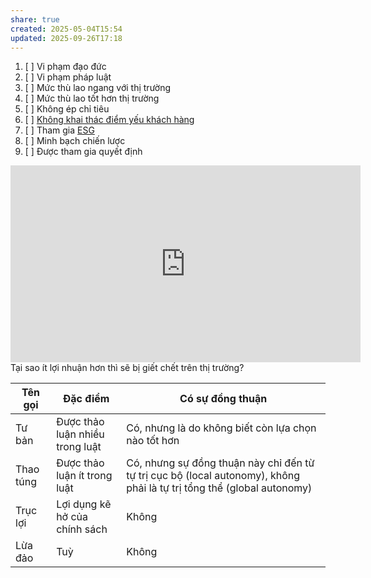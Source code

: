 ```yaml
---
share: true
created: 2025-05-04T15:54
updated: 2025-09-26T17:18
---
```

1. [ ] Vi phạm đạo đức 
2. [ ] Vi phạm pháp luật
3. [ ] Mức thù lao ngang với thị trường 
4. [ ] Mức thù lao tốt hơn thị trường 
5. [ ] Không ép chỉ tiêu
6. [ ] [Không khai thác điểm yếu khách hàng](../../%E2%9A%A1Hi%E1%BB%83u%20bi%E1%BA%BFt%20s%C3%A2u/N%E1%BB%81n%20kinh%20t%E1%BA%BF%20h%C3%A0ng%20ho%C3%A1/Kinh%20t%E1%BA%BF%20ch%C3%ADnh%20tr%E1%BB%8B/Ch%E1%BB%A7%20ngh%C4%A9a%20t%C6%B0%20b%E1%BA%A3n,%20t%C3%A2n%20t%E1%BB%B1%20do/Vi%E1%BB%87c%20khai%20th%C3%A1c%20%C4%91i%E1%BB%83m%20y%E1%BA%BFu%20c%E1%BB%A7a%20con%20ng%C6%B0%E1%BB%9Di%20%C4%91em%20l%E1%BA%A1i%20l%E1%BB%A3i%20nhu%E1%BA%ADn.md)
7. [ ] Tham gia [ESG](../../%E2%9A%A1Hi%E1%BB%83u%20bi%E1%BA%BFt%20s%C3%A2u/Ph%C3%A1t%20tri%E1%BB%83n%20b%E1%BB%81n%20v%E1%BB%AFng.%20C%C3%A1c%20n%E1%BB%81n%20kinh%20t%E1%BA%BF%20thay%20th%E1%BA%BF/%C4%90%C3%B4%20th%E1%BB%8B%20b%E1%BB%81n%20v%E1%BB%AFng/ESG.md)
8. [ ] Minh bạch chiến lược
9. [ ] Được tham gia quyết định

<iframe width="560" height="315" src="https://www.youtube.com/embed/zyApRta3ZNQ?si=ethxsICNd-3f8v_-" title="YouTube video player" frameborder="0" allow="accelerometer; autoplay; clipboard-write; encrypted-media; gyroscope; picture-in-picture; web-share" referrerpolicy="strict-origin-when-cross-origin" allowfullscreen></iframe>
Tại sao ít lợi nhuận hơn thì sẽ bị giết chết trên thị trường?

| Tên gọi   | Đặc điểm                        | Có sự đồng thuận                                                                                                       |
| --------- | ------------------------------- | ---------------------------------------------------------------------------------------------------------------------- |
| Tư bản    | Được thảo luận nhiều trong luật | Có, nhưng là do không biết còn lựa chọn nào tốt hơn                                                                    |
| Thao túng | Được thảo luận ít trong luật    | Có, nhưng sự đồng thuận này chỉ đến từ tự trị cục bộ (local autonomy), không phải là tự trị tổng thể (global autonomy) |
| Trục lợi  | Lợi dụng kẽ hở của chính sách   | Không                                                                                                                  |
| Lừa đảo   | Tuỳ                             | Không                                                                                                                  |
